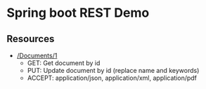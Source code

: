 # Spring boot REST Demo

## Resources
- [/Documents/1](http://localhost:8080/documents/1)
  - GET: Get document by id
  - PUT: Update document by id (replace name and keywords)
  - ACCEPT: application/json, application/xml, application/pdf

